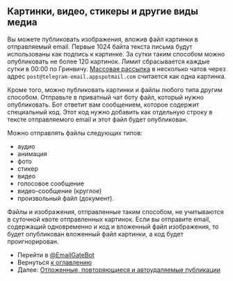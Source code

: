 ## Картинки, видео, стикеры и другие виды медиа

Вы можете публиковать изображения, вложив файл картинки в отправляемый email.
Первые 1024 байта текста письма будут использованы как подпись к картинке.
За сутки таким способом можно опубликовать не более 120 картинок.
Лимит сбрасывается каждые сутки в 00:00 по Гринвичу.
[Массовая рассылка](bulk.md) в несколько чатов через адрес `post@telegram-email.appspotmail.com` считается как одна картинка.

Кроме того, можно публиковать картинки и файлы любого типа другим способом.
Отправьте в приватный чат боту файл, который нужно опубликовать.
Бот ответит вам сообщением, которое содержит специальный код.
Этот код нужно добавить как отдельную строку в тексте отправляемого email и этот файл будет опубликован.

Можно отправлять файлы следующих типов:

- аудио
- анимация
- фото
- стикер
- видео
- голосовое сообщение
- видео-сообщение (круглое)
- произвольный файл (документ).

Файлы и изображения, отправленные таким способом, не учитываются в суточной квоте отправленных картинок.
Если вы отправите email, содержащий одновременно и код и вложенный файл изображения,
то будет опубликован вложенный файл картинки, а код будет проигнорирован.

- Перейти в [@EmailGateBot](http://t.me/EmailGateBot?start=utm_KDaxQG000_github-ru-media)
- Вернуться [к оглавлению](guide.md)
- Далее: [Отложенные, повторяющиеся и автоудаляемые публикации](scheduled.md)
